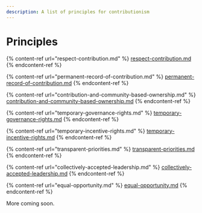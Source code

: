 ```yaml
---
description: A list of principles for contributionism
---
```


# Principles

{% content-ref url="respect-contribution.md" %}
[respect-contribution.md](respect-contribution.md)
{% endcontent-ref %}

{% content-ref url="permanent-record-of-contribution.md" %}
[permanent-record-of-contribution.md](permanent-record-of-contribution.md)
{% endcontent-ref %}

{% content-ref url="contribution-and-community-based-ownership.md" %}
[contribution-and-community-based-ownership.md](contribution-and-community-based-ownership.md)
{% endcontent-ref %}

{% content-ref url="temporary-governance-rights.md" %}
[temporary-governance-rights.md](temporary-governance-rights.md)
{% endcontent-ref %}

{% content-ref url="temporary-incentive-rights.md" %}
[temporary-incentive-rights.md](temporary-incentive-rights.md)
{% endcontent-ref %}

{% content-ref url="transparent-priorities.md" %}
[transparent-priorities.md](transparent-priorities.md)
{% endcontent-ref %}

{% content-ref url="collectively-accepted-leadership.md" %}
[collectively-accepted-leadership.md](collectively-accepted-leadership.md)
{% endcontent-ref %}

{% content-ref url="equal-opportunity.md" %}
[equal-opportunity.md](equal-opportunity.md)
{% endcontent-ref %}

More coming soon.
